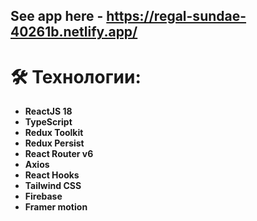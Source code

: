 ## See app here - https://regal-sundae-40261b.netlify.app/

# 🛠 Технологии:

- **ReactJS 18**
- **TypeScript**
- **Redux Toolkit** 
- **Redux Persist** 
- **React Router v6**
- **Axios**
- **React Hooks**
- **Tailwind CSS** 
- **Firebase** 
- **Framer motion** 
